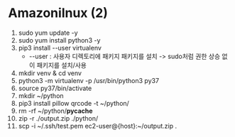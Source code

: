 # Amazonilnux (2)
1. sudo yum update -y
2. sudo yum install python3 -y
3. pip3 install --user virtualenv
    - --user : 사용자 디렉토리에 패키지 패키지를 설치 -> sudo처럼 권한 상승 없이 패키지를 설치/사용
4. mkdir venv & cd venv
5. python3 -m virtualenv -p /usr/bin/python3 py37
6. source py37/bin/activate
7. mkdir ~/python
8. pip3 install pillow qrcode -t ~/python/
9. rm -rf ~/python/__pycache__
10. zip -r ./output.zip ./python/
11. scp -i ~/.ssh/test.pem ec2-user@{host}:~/output.zip .
